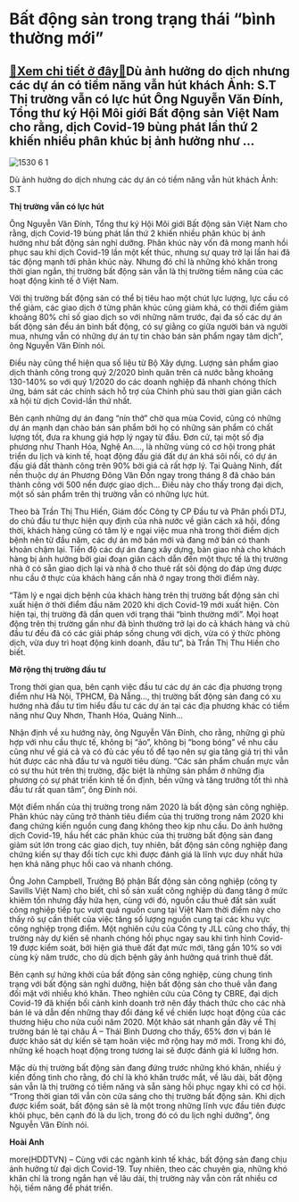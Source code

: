 Bất động sản trong trạng thái “bình thường mới”
===============================================

[:gift:Xem chi tiết ở đây:gift:](https://hddtvn.com/bat-dong-san-trong-trang-thai-binh-thuong-moi/)Dù ảnh hưởng do dịch nhưng các dự án có tiềm năng vẫn hút khách Ảnh: S.T Thị trường vẫn có lực hút Ông Nguyễn Văn Đính, Tổng thư ký Hội Môi giới Bất động sản Việt Nam cho rằng, dịch Covid-19 bùng phát lần thứ 2 khiến nhiều phân khúc bị ảnh hưởng như …
-----------------------------------------------------------------------------------------------------------------------------------------------------------------------------------------------------------------------------------------------------------





![1530 6 1](https://haiquanonline.com.vn/stores/news_dataimages/anhnd/092020/24/18/in_article/1530_6-1.jpg?rt=20200925090356 "Dù ảnh hưởng do dịch nhưng các dự án có tiềm năng vẫn hút khách 	Ảnh: S.T")


Dù ảnh hưởng do dịch nhưng các dự án có tiềm năng vẫn hút khách Ảnh: S.T



**Thị trường vẫn có lực hút**


Ông Nguyễn Văn Đính, Tổng thư ký Hội Môi giới Bất động sản Việt Nam cho rằng, dịch Covid-19 bùng phát lần thứ 2 khiến nhiều phân khúc bị ảnh hưởng như bất động sản nghỉ dưỡng. Phân khúc này vốn đã mong manh hồi phục sau khi dịch Covid-19 lần một kết thúc, nhưng sự quay trở lại lần hai đã tác động mạnh tới phân khúc này. Nhưng đó chỉ là những khó khăn trong thời gian ngắn, thị trường bất động sản vẫn là thị trường tiềm năng của các hoạt động kinh tế ở Việt Nam.


Với thị trường bất động sản có thể bị tiêu hao một chút lực lượng, lực cầu có thể giảm, các giao dịch ở từng phân khúc cũng giảm khá, có thời điểm giảm khoảng 80% chỉ số giao dịch so với những năm trước, đại đa số các dự án bất động sản đều án binh bất động, có sự giằng co giữa người bán và người mua, nhưng vẫn có những dự án tự tin chào bán sản phẩm ngay tâm dịch”, ông Nguyễn Văn Đính nói.


Điều này cũng thể hiện qua số liệu từ Bộ Xây dựng. Lượng sản phẩm giao dịch thành công trong quý 2/2020 bình quân trên cả nước bằng khoảng 130-140% so với quý 1/2020 do các doanh nghiệp đã nhanh chóng thích ứng, bám sát các chính sách hỗ trợ của Chính phủ sau thời gian giãn cách xã hội từ dịch Covid-lần thứ nhất.


Bên cạnh những dự án đang “nín thở” chờ qua mùa Covid, cũng có những dự án mạnh dạn chào bán sản phẩm bởi họ có những sản phẩm có chất lượng tốt, đưa ra khung giá hợp lý ngay từ đầu. Đơn cử, tại một số địa phương như Thanh Hóa, Nghệ An…., là những vùng có cơ hội trong phát triển du lịch và kinh tế, hoạt động đấu giá đất dự án khá sôi nổi, có dự án đấu giá đất thành công trên 90% bởi giá cả rất hợp lý. Tại Quảng Ninh, đất nền thuộc dự án Phương Đông Vân Đồn ngay trong tháng 8 đã chào bán thành công với 500 nền được giao dịch… Điều này cho thấy trong đại dịch, một số sản phẩm trên thị trường vẫn có những lực hút.


Theo bà Trần Thị Thu Hiền, Giám đốc Công ty CP Đầu tư và Phân phối DTJ, do chủ đầu tư thực hiện quy định của nhà nước về giãn cách xã hội, đồng thời, khách hàng cũng có tâm lý e ngại việc mua nhà trong thời điểm dịch bệnh nên từ đầu năm, các dự án mở bán mới và đang mở bán có thanh khoản chậm lại. Tiến độ các dự án đang xây dựng, bàn giao nhà cho khách hàng bị ảnh hưởng bởi giai đoạn giãn cách dẫn đến một thực tế là thị trường nhà ở có sẵn giao dịch lại và nhà ở cho thuê rất sôi động do đáp ứng được nhu cầu ở thực của khách hàng cần nhà ở ngay trong thời điểm này.


“Tâm lý e ngại dịch bệnh của khách hàng trên thị trường bất động sản chỉ xuất hiện ở thời điểm đầu năm 2020 khi dịch Covid-19 mới xuất hiện. Còn hiện tại, thị trường đã dần quen với trạng thái “bình thường mới”. Mọi hoạt động trên thị trường gần như đã bình thường trở lại do cả khách hàng và chủ đầu tư đều đã có các giải pháp sống chung với dịch, vừa có ý thức phòng dịch, vừa duy trì hoạt động kinh doanh, đầu tư”, bà Trần Thị Thu Hiền cho biết.


**Mở rộng thị trường đầu tư**


Trong thời gian qua, bên cạnh việc đầu tư các dự án các địa phương trọng điểm như Hà Nội, TPHCM, Đà Nẵng…, thị trường bất động sản đang có xu hướng nhà đầu tư tìm hiểu đầu tư các dự án tại các địa phương khác có tiềm năng như Quy Nhơn, Thanh Hóa, Quảng Ninh…


Nhận định về xu hướng này, ông Nguyễn Văn Đính, cho rằng, những gì phù hợp với nhu cầu thực tế, không bị “ảo”, không bị “bong bóng” về nhu cầu cũng như về giá cả và có đủ các yếu tố để tạo nên sự gia tăng giá trị thì vẫn hút được các nhà đầu tư và người tiêu dùng. “Các sản phẩm chuẩn mực vẫn có sự thu hút trên thị trường, đặc biệt là những sản phẩm ở những địa phương có sự phát triển kinh tế ổn định, bền vững và tăng trưởng tốt thì nhà đầu tư rất quan tâm”, ông Đính nói.


Một điểm nhấn của thị trường trong năm 2020 là bất động sản công nghiệp. Phân khúc này cũng trở thành tiêu điểm của thị trường trong năm 2020 khi đang chứng kiến nguồn cung đang không theo kịp nhu cầu. Do ảnh hưởng dịch Covid-19, hầu hết các phân khúc của thị trường bất động sản đang giảm sút lớn trong các giao dịch, tuy nhiên, bất động sản công nghiệp đang chứng kiến sự thay đổi tích cực khi được đánh giá là lĩnh vực duy nhất hứa hẹn khả năng phục hồi cao và nhanh chóng.


Ông John Campbell, Trưởng Bộ phận Bất động sản công nghiệp (công ty Savills Việt Nam) cho biết, chỉ số sản xuất công nghiệp dù đang tăng ở mức khiêm tốn nhưng đầy hứa hẹn, cùng với đó, nguồn cầu thuê đất sản xuất công nghiệp tiếp tục vượt quá nguồn cung tại Việt Nam thời điểm này cho thấy rõ sự cần thiết của việc tăng số lượng nguồn cung tại các khu vực công nghiệp trọng điểm. Một nghiên cứu của Công ty JLL cũng cho thấy, thị trường này dự kiến sẽ nhanh chóng hồi phục ngay sau khi tình hình Covid-19 được kiểm soát, bởi hiện giá thuê đất đạt mức mới, tăng gần 10% so với cùng kỳ năm trước, cho dù dịch bệnh gây ảnh hưởng quá trình thuê đất.


Bên cạnh sự hứng khởi của bất động sản công nghiệp, cùng chung tình trạng với bất động sản nghỉ dưỡng, hiện bất động sản cho thuê vẫn đang đối mặt với nhiều khó khăn. Theo nghiên cứu của Công ty CBRE, đại dịch Covid-19 đã khiến bối cảnh kinh doanh trở nên đầy thách thức cho các nhà bán lẻ và dẫn đến những thay đổi đáng kể về chiến lược hoạt động của các thương hiệu cho nửa cuối năm 2020. Một khảo sát nhanh gần đây về Thị trường bán lẻ tại châu Á – Thái Bình Dương cho thấy, 65% ​​đơn vị bán lẻ được khảo sát dự kiến sẽ tạm hoãn việc mở rộng hay mở mới. Trong khi đó, những kế hoạch hoạt động trong tương lai sẽ được đánh giá kĩ lưỡng hơn.


Mặc dù thị trường bất động sản đang đứng trước những khó khăn, nhiều ý kiến đồng tình cho rằng, đó chỉ là khó khăn trước mắt, về lâu dài, bất động sản vẫn là thị trường có tiềm năng và sẵn sàng hồi phục ngay khi có cơ hội. “Trong thời gian tới vẫn còn cửa sáng cho thị trường bất động sản. Khi dịch được kiểm soát, bất động sản sẽ là một trong những lĩnh vực đầu tiên được khôi phục, bên cạnh đó là du lịch, trong đó có du lịch nghỉ dưỡng”, ông Nguyễn Văn Đính nói.




**Hoài Anh**



more(HDDTVN) – Cùng với các ngành kinh tế khác, bất động sản đang chịu ảnh hưởng từ đại dịch Covid-19. Tuy nhiên, theo các chuyên gia, những khó khăn chỉ là trong ngắn hạn về lâu dài, thị trường này vẫn còn rất nhiều cơ hội, tiềm năng để phát triển.

